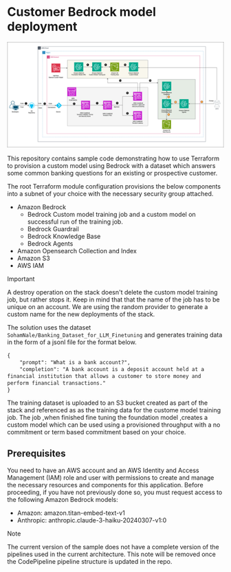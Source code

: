 # Customer Bedrock model deployment

![](./images/ML-Model-Deployment-Page-2.drawio.png)

This repository contains sample code demonstrating how to use Terraform to provision a custom model using Bedrock with a dataset which answers some common banking questions for an existing or prospective customer.

The root Terraform module configuration provisions the below components into a subnet of your choice with the necessary security group attached.

* Amazon Bedrock
    * Bedrock Custom model training job and a custom model on successful run of the training job.
    * Bedrock Guardrail
    * Bedrock Knowledge Base
    * Bedrock Agents
* Amazon Opensearch Collection and Index
* Amazon S3
* AWS IAM

> [!IMPORTANT]
> A destroy operation on the stack doesn't delete the custom model training job, but rather stops it. Keep in mind that that the name of the job has to be unique on an account. We are using the random provider to generate a custom name for the new deployments of the stack.


The solution uses the dataset `SohamNale/Banking_Dataset_for_LLM_Finetuning` and generates training data in the form of a jsonl file for the format below.

```
{
    "prompt": "What is a bank account?",
    "completion": "A bank account is a deposit account held at a financial institution that allows a customer to store money and perform financial transactions."
}

```

The training dataset is uploaded to an S3 bucket created as part of the stack and referenced as as the training data for the custome model training job. The job ,when finished fine tuning the foundation model ,creates a custom model which can be used using a provisioned throughput with a no commitment or term based commitment based on your choice.

## Prerequisites

You need to have an AWS account and an AWS Identity and Access Management (IAM) role and user with permissions to create and manage the necessary resources and components for this application. Before proceeding, if you have not previously done so, you must request access to the following Amazon Bedrock models:

* Amazon: amazon.titan-embed-text-v1
* Anthropic: anthropic.claude-3-haiku-20240307-v1:0


> [!NOTE]
> The current version of the sample does not have a complete version of the pipelines used in the current architecture. This note will be removed once the CodePipeline pipeline structure is updated in the repo.